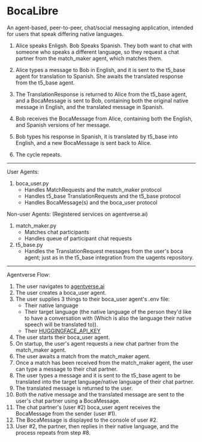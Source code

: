 # BocaLibre

An agent-based, peer-to-peer, chat/social messaging application, intended for users that speak differing native languages.

1. Alice speaks Enligsh. Bob Speaks Spanish. They both want to chat with someone who speaks a different language, so they request a chat partner from the match_maker agent, which matches them.

2. Alice types a message to Bob in English, and it is sent to the t5_base agent for translation to Spanish. She awaits the translated response from the t5_base agent.

3. The TranslationResponse is returned to Alice from the t5_base agent, and a BocaMessage is sent to Bob, containing both the original native message in English, and the translated message in Spanish.

4. Bob receives the BocaMessage from Alice, containing both the English, and Spanish versions of her message.

5. Bob types his response in Spanish, it is translated by t5_base into English, and a new BocaMessage is sent back to Alice.

6. The cycle repeats.

---

User Agents:

1. boca_user.py
    - Handles MatchRequests and the match_maker protocol
    - Handles t5_base TranslationRequests and the t5_base protocol
    - Handles BocaMessage(s) and the boca_user protocol

Non-user Agents: (Registered services on agentverse.ai)

1. match_maker.py
    - Matches chat participants
    - Handles queue of participant chat requests
2. t5_base.py
    - Handles the TranslationRequest messages from the user's boca agent; just as in the t5_base integration from the uagents repository.

---

Agentverse Flow:

1. The user navigates to [agentverse.ai](https://agentverse.ai)
2. The user creates a boca_user agent.
3. The user supplies 3 things to their boca_user agent's .env file:
    - Their native language
    - Their target language (the native language of the person they'd like to have a conversation with (Which is also the language their native speech will be translated to)).
    - Their [HUGGINGFACE_API_KEY](https://huggingface.co/settings/tokens)
4. The user starts their boca_user agent.
5. On startup, the user's agent requests a new chat partner from the match_maker agent.
6. The user awaits a match from the match_maker agent.
7. Once a match has been received from the match_maker agent, the user can type a message to their chat partner.
8. The user types a message and it is sent to the t5_base agent to be translated into the target language/native language of their chat partner.
9. The translated message is returned to the user.
10. Both the native message and the translated message are sent to the user's chat partner using a BocaMessage.
11. The chat partner's (user #2) boca_user agent receives the BocaMessage from the sender (user #1).
12. The BocaMessage is displayed to the console of user #2.
13. User #2, the partner, then replies in their native language, and the process repeats from step #8.